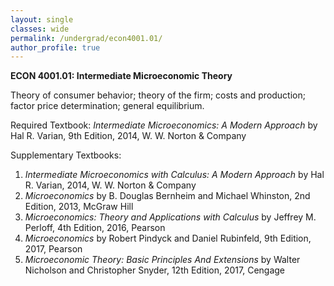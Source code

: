 ```yaml
---
layout: single
classes: wide
permalink: /undergrad/econ4001.01/
author_profile: true
---
```


**ECON 4001.01: Intermediate Microeconomic Theory**

Theory of consumer behavior; theory of the firm; costs and production; factor price determination; general equilibrium.

Required Textbook: *Intermediate Microeconomics: A Modern Approach* by Hal R. Varian, 9th Edition, 2014, W. W. Norton & Company

Supplementary Textbooks:
1. *Intermediate Microeconomics with Calculus: A Modern Approach* by Hal R. Varian, 2014, W. W. Norton & Company
2. *Microeconomics* by B. Douglas Bernheim and Michael Whinston, 2nd Edition, 2013, McGraw Hill
3. *Microeconomics: Theory and Applications with Calculus* by Jeffrey M. Perloff, 4th Edition, 2016, Pearson
4. *Microeconomics* by Robert Pindyck and Daniel Rubinfeld, 9th Edition, 2017, Pearson
5. *Microeconomic Theory: Basic Principles And Extensions* by Walter Nicholson and Christopher Snyder, 12th Edition, 2017, Cengage
